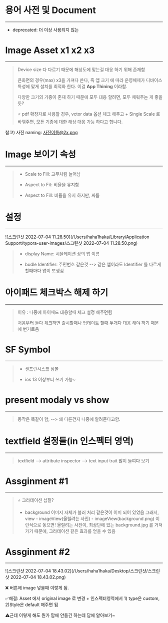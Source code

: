 

# 용어 사전 및 Document 

___

* deprecated: 더 이상 사용되지 않는

# Image Asset x1 x2 x3

---

> Device size 다 다르기 때문에 해상도에 맞는걸 대응 하기 위해 존재함
>
> 큰화면의 경우(max) x3을 가져다 쓴다, 즉 앱 크기 에 따라 운영체제가 디바이스 특성에 맞게 설치를 최적화 한다.
> 이걸  **App Thining** 이라함.
>
> 다양한 크기의 기종이 존재 하기 때문에 모두 대응 할려면, 모두 채워주는 게 좋을듯?
>
> ⭐️ pdf 확장자로 사용할 경우, vctor data 옵션 체크 해주고 + Single Scale 로 바꿔주면, 모든 기종에 대한 해상 대응 가능 하다고 합니다. 

참고) 사진 naming: 사진이름@2x.png

# Image 보이기 속성

---

> * Scale to Fill: 고무처럼 늘어남
>
> * Aspect to Fit: 비율을 유지함
>
> * Aspect to Fill: 비율을 유지 하지만, 짜름



# 설정

___



![스크린샷 2022-07-04 11.28.50](/Users/haha1haka/Library/Application Support/typora-user-images/스크린샷 2022-07-04 11.28.50.png)

> * display Name: 시뮬레이션 상의 앱 이름
>
> * budle Identifier: 주민번호 같은것 --> 같은 앱이라도 Identifier 를 다르게 할때마다 앱이 또생김

# 아이패드 체크박스 해제 하기 

___

> 이유 : 나중에 아이패드 대응할때 체크 설정 해주면됨
>
> 처음부터 둘다 체크하면 출시할때나 업데이트 할때 두개다 대응 해야 하기 때문에 번거로움



# SF Symbol

---

> * 샌프란시스코 심볼
>
> * ios 13 이상부터 쓰기 가능~



# present modaly vs show

---

> 동작은 똑같이 함, --> 왜 다른건지 나중에 알려준다고함.

# textfield 설정들(in 인스펙터 영역)

___

> textfield --> attribute inspector --> text input trait 많이 들여다 보기 



# Assginment #1

---

> ⭐️ 그라데이션 삽질?
>
> * background 이미지 자체가 블러 처리 같은것이 이미 되어 있었음
>   그래서, view - imageView(올릴려는 사진) - imageView(background.png)
>   이런식으로 놓으면! 올릴려는 사진이, 최상단에 있는 background.jpg 를 거쳐 가기 때문에, 
>   그라데이션 같은 효과를 얻을 수 있음



# Assginment #2

---



![스크린샷 2022-07-04 18.43.02](/Users/haha1haka/Desktop/스크린샷/스크린샷 2022-07-04 18.43.02.png)

❌ 버튼에 image 넣을때 이렇게 됨. 

✅해결: Asset 에서 original image 로 변경 + 인스펙터영역에서 1) type은 custom, 2)Style은 default 해주면 됨

⚠️근데 이렇게 해도 뭔가 맘에 안들긴 하는데 담에 알아보기~



